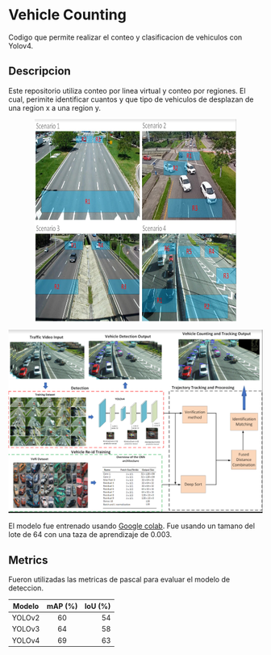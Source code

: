 # Vehicle Counting
Codigo que permite realizar el conteo y clasificacion de vehiculos con Yolov4. 


## Descripcion
Este repositorio utiliza conteo por linea virtual y conteo por regiones. El cual, perimite identificar cuantos y que tipo de vehiculos de desplazan de una region x a una region y.


<p align="center">
  <img width="400" height="400" src="gfx/counting_regions.PNG">
</p>

![](gfx/pipeline.PNG)


El modelo fue entrenado usando [Google colab](https://colab.research.google.com/). Fue usando un tamano del lote de 64 con una taza de aprendizaje de 0.003.

## Metrics
Fueron utilizadas las metricas de pascal para evaluar el modelo de deteccion.

| Modelo        | mAP (%)          | IoU (%) |
| ------------- |:-------------:| -----:|
| YOLOv2      | 60 | 54 |
| YOLOv3      | 64      |   58 |
| YOLOv4      | 69      |    63 |
